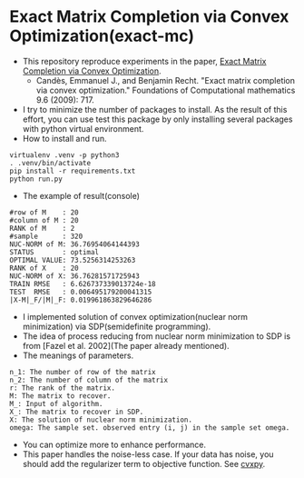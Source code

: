 # Exact Matrix Completion via Convex Optimization(exact-mc)

- This repository reproduce experiments in the paper, [Exact Matrix Completion via Convex Optimization](https://statweb.stanford.edu/~candes/papers/MatrixCompletion.pdf).
  - Candès, Emmanuel J., and Benjamin Recht. "Exact matrix completion via convex optimization." Foundations of Computational mathematics 9.6 (2009): 717.
- I try to minimize the number of packages to install. As the result of this effort, you can use test this package by only installing several packages with python virtual environment.
- How to install and run.
```
virtualenv .venv -p python3
. .venv/bin/activate
pip install -r requirements.txt
python run.py
```
- The example of result(console)
```
#row of M    : 20
#column of M : 20
RANK of M    : 2
#sample      : 320
NUC-NORM of M: 36.76954064144393
STATUS       : optimal
OPTIMAL VALUE: 73.5256314253263
RANK of X    : 20
NUC-NORM of X: 36.76281571725943
TRAIN RMSE   : 6.626737339013724e-18
TEST  RMSE   : 0.006495179200041315
|X-M|_F/|M|_F: 0.019961863829646286
```
- I implemented solution of convex optimization(nuclear norm minimization) via SDP(semidefinite programming).
- The idea of process reducing from nuclear norm minimization to SDP is from \[Fazel et al. 2002\](The paper already mentioned).
- The meanings of parameters.
```
n_1: The number of row of the matrix
n_2: The number of column of the matrix
r: The rank of the matrix.
M: The matrix to recover.
M_: Input of algorithm.
X_: The matrix to recover in SDP.
X: The solution of nuclear norm minimization.
omega: The sample set. observed entry (i, j) in the sample set omega.
```
- You can optimize more to enhance performance.
- This paper handles the noise-less case. If your data has noise, you should add the regularizer term to objective function. See [cvxpy](http://www.cvxpy.org/en/latest/).
